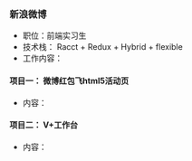 ### 新浪微博
- 职位：前端实习生
- 技术栈： Racct + Redux + Hybrid + flexible
- 工作内容：

#### 项目一： 微博红包飞html5活动页
- 内容：

#### 项目二： V+工作台
- 内容：